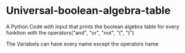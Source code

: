 # Universal-boolean-algebra-table
A Python Code with input that prints the boolean algebra table for every funktion with the operators("and", "or", "not", "(", ")")

The Variabels can have every name except the operators name
